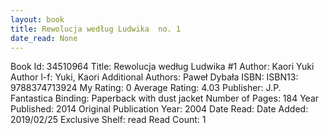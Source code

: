 ```yaml
---
layout: book
title: Rewolucja według Ludwika  no. 1
date_read: None
---
```


Book Id: 34510964
Title: Rewolucja według Ludwika #1
Author: Kaori Yuki
Author l-f: Yuki, Kaori
Additional Authors: Paweł Dybała
ISBN: 
ISBN13: 9788374713924
My Rating: 0
Average Rating: 4.03
Publisher: J.P. Fantastica
Binding: Paperback with dust jacket
Number of Pages: 184
Year Published: 2014
Original Publication Year: 2004
Date Read: 
Date Added: 2019/02/25
Exclusive Shelf: read
Read Count: 1

